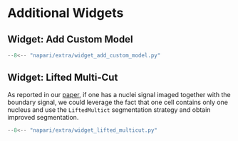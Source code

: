 # Additional Widgets

## Widget: Add Custom Model

```python exec="1" html="1"
--8<-- "napari/extra/widget_add_custom_model.py"
```

## Widget: Lifted Multi-Cut

As reported in our [paper](https://elifesciences.org/articles/57613), if one has a nuclei signal imaged together with
the boundary signal, we could leverage the fact that one cell contains only one nucleus and use the `LiftedMultict`
segmentation strategy and obtain improved segmentation.

```python exec="1" html="1"
--8<-- "napari/extra/widget_lifted_multicut.py"
```
